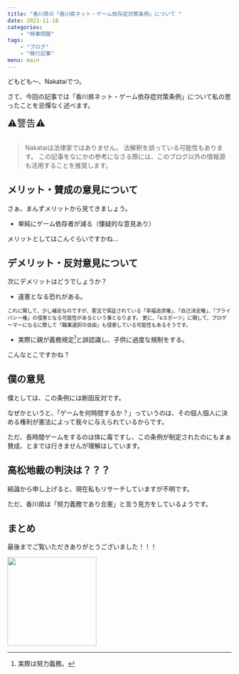 ```yaml
---
title: "香川県の「香川県ネット・ゲーム依存症対策条例」について "
date: 2021-11-18
categories: 
    - "時事問題"
tags: 
    - "ブログ"
    - "移行記事"
menu: main
---
```

どもども～、Nakataiでつ。

さて、今回の記事では「香川県ネット・ゲーム依存症対策条例」について私の思ったことを忌憚なく述べます。

<!--more-->

<span style="font-size: 150%" color="red">
⚠警告⚠ <br>
</span><br>

> Nakataiは法律家ではありません。
> 法解釈を誤っている可能性もあります。
> この記事をなにかの参考になさる際には、このブログ以外の情報源も活用することを推奨します。

## メリット・賛成の意見について

さぁ、まんずメリットから見てきましょう。

* 単純にゲーム依存者が減る（懐疑的な意見あり）

メリットとしてはこんぐらいですかね...

## デメリット・反対意見について

次にデメリットはどうでしょうか？


* 違憲となる恐れがある。

<span style="font-size: 80%">
  これに関して、少し補足なのですが、憲法で保証されている「幸福追求権」、「自己決定権」、「プライバシー権」の侵害となる可能性があるという事となります。
  更に、「eスポーツ」に関して、プロゲーマーになるに際して「職業選択の自由」も侵害している可能性もあるそうです。
</span>

* 実際に親が義務規定[^1]と誤認識し、子供に過度な規制をする。

[^1]:実際は努力義務。

こんなとこですかね？

## 僕の意見

僕としては、この条例には断固反対です。

なぜかというと、「ゲームを何時間するか？」っていうのは、その個人個人に決める権利が憲法によって我々に与えられているからです。

ただ、長時間ゲームをするのは体に毒ですし、この条例が制定されたのにもまぁ賛成、とまでは行きませんが理解はしています。

## 高松地裁の判決は？？？

結論から申し上げると、現在私もリサーチしていますが不明です。

ただ、香川県は「努力義務であり合憲」と言う見方をしているようです。

## まとめ

最後までご覧いただきありがとうございました！！！

<img src="https://cdn.nakatai.ga/img/sign.webp" width="200">

<Disqus>
